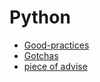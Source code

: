 # Python

- [Good-practices](good-practices.md)
- [Gotchas](gotchas.md)
- [piece of advise](piece-of-advice.md)

